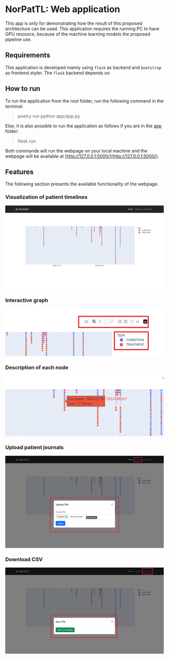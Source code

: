 # NorPatTL: Web application

This app is only for demonstrating how the result of this proposed architecture can be used. This application requires the running PC to have GPU resource, because of the machine learning models the proposed pipeline use.

## Requirements

This application is developed mainly using `flask` as backend and `bootstrap` as frontend styler. The `flask` backend depends on 

## How to run

To run the application from the root folder, run the following command in the terminal:
> poetry run python app/app.py

Else, it is also possible to run the application as follows if you are in the [app](/app) folder:
> flask run

Both commands will run the webpage on your local machine and the webpage will be available at [http://127.0.0.1:5000/](http://127.0.0.1:5000/).

## Features
The following section presents the available functionality of the webpage.

### Visualization of patient timelines

![alt text](static/screenshot/main.png)

### Interactive graph
![alt text](static/screenshot/descriptive-graph.png)

### Description of each node

![alt text](static/screenshot/descriptive-node.png)

### Upload patient journals
![alt text](static/screenshot/upload.png)

### Download CSV
![alt text](static/screenshot/download.png)
